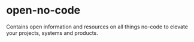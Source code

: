 # open-no-code
Contains open information and resources on all things no-code to elevate your projects, systems and products.
